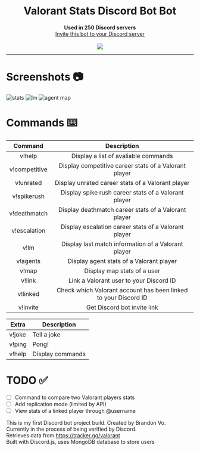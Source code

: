 <h1 align="center">Valorant Stats Discord Bot Bot</h1>
<p align="center">
  <b>Used in 250 Discord servers</b><br>
  <a href="https://discord.com/api/oauth2/authorize?client_id=833535533287866398&permissions=2417093728&scope=bot">Invite this bot to your Discord server</a> 
  <br><br>
  <img src="https://static.wikia.nocookie.net/valorant/images/b/b5/Precision_Spray.gif/revision/latest/scale-to-width-down/250?cb=20210110011244">
</p>

---
# Screenshots 📷
![stats](https://user-images.githubusercontent.com/76707560/119845265-1d139200-bed7-11eb-8d21-3beecb9adc8d.png)
![lm](https://user-images.githubusercontent.com/76707560/119845365-3288bc00-bed7-11eb-85d0-3181e29a505f.png)
![agent map](https://user-images.githubusercontent.com/76707560/119845272-1edd5580-bed7-11eb-9f41-e80c5e1893c1.png)



# Commands ⌨️
| Command        | Description    | 
| :-----------: | :--------: | 
| v!help      | Display a list of avaliable commands      | 
| v!competitive    | Display competitive career stats of a Valorant player | 
| v!unrated     | Display unrated career stats of a Valorant player | 
| v!spikerush    | Display spike rush career stats of a Valorant player | 
| v!deathmatch    | Display deathmatch career stats of a Valorant player | 
| v!escalation    | Display escalation career stats of a Valorant player | 
| v!lm      | Display last match information of a Valorant player |  
| v!agents  | Display agent stats of a Valorant player |
| v!map     | Display map stats of a user |
| v!link | Link a Valorant user to your Discord ID    |
| v!linked | Check which Valorant account has been linked to your Discord ID    |
| v!invite | Get Discord bot invite link |

| Extra        | Description    | 
| ------------- |-------------| 
| v!joke      | Tell a joke      | 
| v!ping      | Pong!             | 
| v!help      | Display commands   |

# TODO ✅
- [ ] Command to compare two Valorant players stats
- [ ] Add replication mode (limited by API)
- [ ] View stats of a linked player through @username

This is my first Discord bot project build. Created by Brandon Vo.  
Currently in the process of being verified by Discord.  
Retrieves data from https://tracker.gg/valorant  
Built with Discord.js, uses MongoDB database to store users

